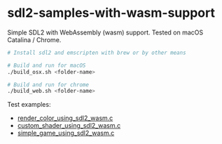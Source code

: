 # sdl2-samples-with-wasm-support
Simple SDL2 with WebAssembly (wasm) support. Tested on macOS Catalina / Chrome.

```bash
# Install sdl2 and emscripten with brew or by other means

# Build and run for macOS
./build_osx.sh <folder-name>

# Build and run for chrome
./build_web.sh <folder-name>
```
Test examples:
* [render_color_using_sdl2_wasm.c](https://joynes.github.io/sdl2-samples-with-wasm-support/render_color_using_sdl2_wasm/render_color_using_sdl2_wasm.html)
* [custom_shader_using_sdl2_wasm.c](https://joynes.github.io/sdl2-samples-with-wasm-support/custom_shader_using_sdl2_wasm/custom_shader_using_sdl2_wasm.html)
* [simple_game_using_sdl2_wasm.c](https://joynes.github.io/sdl2-samples-with-wasm-support/simple_game_using_sdl2_wasm/simple_game_using_sdl2_wasm.html)
